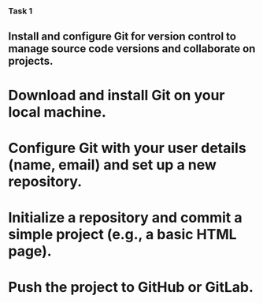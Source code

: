 ### Task 1
## Install and configure Git for version control to manage source code versions and collaborate on projects.
# Download and install Git on your local machine.
# Configure Git with your user details (name, email) and set up a new repository.
# Initialize a repository and commit a simple project (e.g., a basic HTML page).
# Push the project to GitHub or GitLab.
